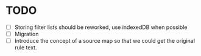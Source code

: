 # TODO

- [ ] Storing filter lists should be reworked, use indexedDB when possible
- [ ] Migration
- [ ] Introduce the concept of a source map so that we could get the original rule text.
